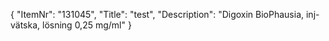 {
  "ItemNr": "131045",
  "Title": "test",
  "Description": "Digoxin BioPhausia, inj-vätska, lösning 0,25 mg/ml"
}